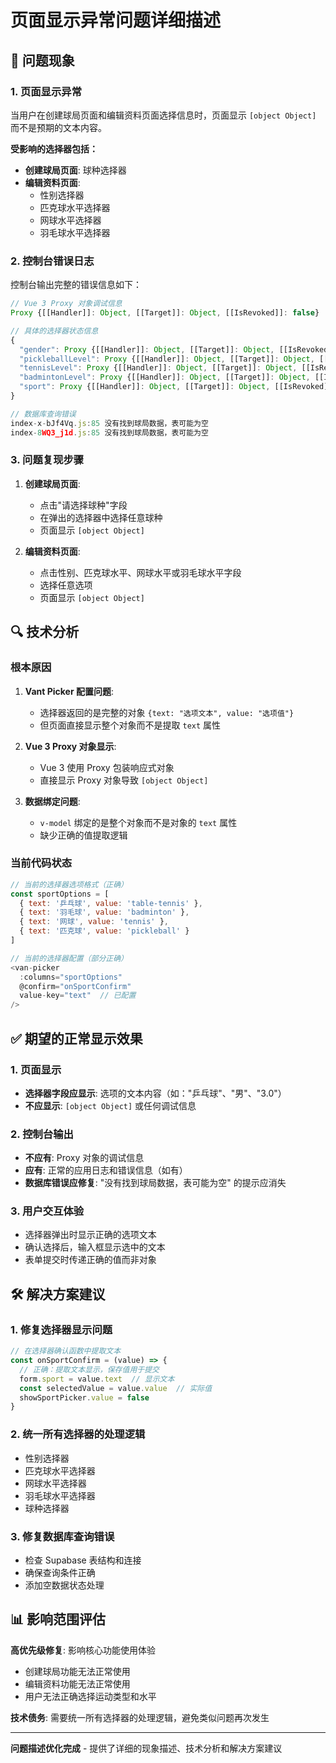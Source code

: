 # 页面显示异常问题详细描述

## 🐛 问题现象

### 1. 页面显示异常
当用户在创建球局页面和编辑资料页面选择信息时，页面显示 `[object Object]` 而不是预期的文本内容。

**受影响的选择器包括：**
- **创建球局页面**: 球种选择器
- **编辑资料页面**: 
  - 性别选择器
  - 匹克球水平选择器  
  - 网球水平选择器
  - 羽毛球水平选择器

### 2. 控制台错误日志
控制台输出完整的错误信息如下：

```javascript
// Vue 3 Proxy 对象调试信息
Proxy {[[Handler]]: Object, [[Target]]: Object, [[IsRevoked]]: false}

// 具体的选择器状态信息
{
  "gender": Proxy {[[Handler]]: Object, [[Target]]: Object, [[IsRevoked]]: false},
  "pickleballLevel": Proxy {[[Handler]]: Object, [[Target]]: Object, [[IsRevoked]]: false},
  "tennisLevel": Proxy {[[Handler]]: Object, [[Target]]: Object, [[IsRevoked]]: false},
  "badmintonLevel": Proxy {[[Handler]]: Object, [[Target]]: Object, [[IsRevoked]]: false},
  "sport": Proxy {[[Handler]]: Object, [[Target]]: Object, [[IsRevoked]]: false}
}

// 数据库查询错误
index-x-bJf4Vq.js:85 没有找到球局数据，表可能为空
index-8WQ3_j1d.js:85 没有找到球局数据，表可能为空
```

### 3. 问题复现步骤
1. **创建球局页面**:
   - 点击"请选择球种"字段
   - 在弹出的选择器中选择任意球种
   - 页面显示 `[object Object]`

2. **编辑资料页面**:
   - 点击性别、匹克球水平、网球水平或羽毛球水平字段
   - 选择任意选项
   - 页面显示 `[object Object]`

## 🔍 技术分析

### 根本原因
1. **Vant Picker 配置问题**: 
   - 选择器返回的是完整的对象 `{text: "选项文本", value: "选项值"}`
   - 但页面直接显示整个对象而不是提取 `text` 属性

2. **Vue 3 Proxy 对象显示**:
   - Vue 3 使用 Proxy 包装响应式对象
   - 直接显示 Proxy 对象导致 `[object Object]`

3. **数据绑定问题**:
   - `v-model` 绑定的是整个对象而不是对象的 `text` 属性
   - 缺少正确的值提取逻辑

### 当前代码状态
```javascript
// 当前的选择器选项格式（正确）
const sportOptions = [
  { text: '乒乓球', value: 'table-tennis' },
  { text: '羽毛球', value: 'badminton' },
  { text: '网球', value: 'tennis' },
  { text: '匹克球', value: 'pickleball' }
]

// 当前的选择器配置（部分正确）
<van-picker
  :columns="sportOptions"
  @confirm="onSportConfirm"
  value-key="text"  // 已配置
/>
```

## ✅ 期望的正常显示效果

### 1. 页面显示
- **选择器字段应显示**: 选项的文本内容（如："乒乓球"、"男"、"3.0"）
- **不应显示**: `[object Object]` 或任何调试信息

### 2. 控制台输出
- **不应有**: Proxy 对象的调试信息
- **应有**: 正常的应用日志和错误信息（如有）
- **数据库错误应修复**: "没有找到球局数据，表可能为空" 的提示应消失

### 3. 用户交互体验
- 选择器弹出时显示正确的选项文本
- 确认选择后，输入框显示选中的文本
- 表单提交时传递正确的值而非对象

## 🛠️ 解决方案建议

### 1. 修复选择器显示问题
```javascript
// 在选择器确认函数中提取文本
const onSportConfirm = (value) => {
  // 正确：提取文本显示，保存值用于提交
  form.sport = value.text  // 显示文本
  const selectedValue = value.value  // 实际值
  showSportPicker.value = false
}
```

### 2. 统一所有选择器的处理逻辑
- 性别选择器
- 匹克球水平选择器  
- 网球水平选择器
- 羽毛球水平选择器
- 球种选择器

### 3. 修复数据库查询错误
- 检查 Supabase 表结构和连接
- 确保查询条件正确
- 添加空数据状态处理

## 📊 影响范围评估

**高优先级修复**: 影响核心功能使用体验
- 创建球局功能无法正常使用
- 编辑资料功能无法正常使用
- 用户无法正确选择运动类型和水平

**技术债务**: 需要统一所有选择器的处理逻辑，避免类似问题再次发生

---
**问题描述优化完成** - 提供了详细的现象描述、技术分析和解决方案建议